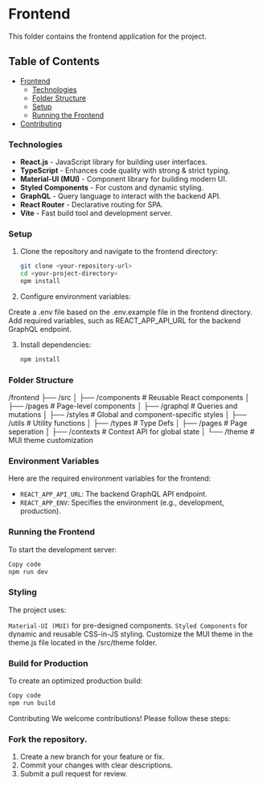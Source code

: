 # Frontend

This folder contains the frontend application for the project.

## Table of Contents

- [Frontend](#frontend)
  - [Technologies](#technologies-1)
  - [Folder Structure](#folder-structure)
  - [Setup](#setup-1)
  - [Running the Frontend](#running-the-frontend)
- [Contributing](#contributing)

### Technologies

- **React.js** - JavaScript library for building user interfaces.
- **TypeScript** - Enhances code quality with strong & strict typing.
- **Material-UI (MUI)** - Component library for building modern UI.
- **Styled Components** - For custom and dynamic styling.
- **GraphQL** - Query language to interact with the backend API.
- **React Router** - Declarative routing for SPA.
- **Vite** - Fast build tool and development server.

### Setup

1. Clone the repository and navigate to the frontend directory:

   ```bash
   git clone <your-repository-url>
   cd <your-project-directory>
   npm install
   ```

2. Configure environment variables:

Create a .env file based on the .env.example file in the frontend directory.
Add required variables, such as REACT_APP_API_URL for the backend GraphQL endpoint.

3. Install dependencies:
   ```bash
   npm install
   ```

### Folder Structure

/frontend
├── /src
│ ├── /components # Reusable React components
│ ├── /pages # Page-level components
│ ├── /graphql # Queries and mutations
│ ├── /styles # Global and component-specific styles
│ ├── /utils # Utility functions
│ ├── /types # Type Defs
│ ├── /pages # Page seperation
│ ├── /contexts # Context API for global state
│ └── /theme # MUI theme customization

### Environment Variables

Here are the required environment variables for the frontend:

- `REACT_APP_API_URL`: The backend GraphQL API endpoint.
- `REACT_APP_ENV`: Specifies the environment (e.g., development, production).

### Running the Frontend

To start the development server:

```bash
Copy code
npm run dev
```

### Styling

The project uses:

`Material-UI (MUI)` for pre-designed components.
`Styled Components` for dynamic and reusable CSS-in-JS styling.
Customize the MUI theme in the theme.js file located in the /src/theme folder.

### Build for Production

To create an optimized production build:

```bash
Copy code
npm run build
```

Contributing
We welcome contributions! Please follow these steps:

### Fork the repository.

1. Create a new branch for your feature or fix.
2. Commit your changes with clear descriptions.
3. Submit a pull request for review.
